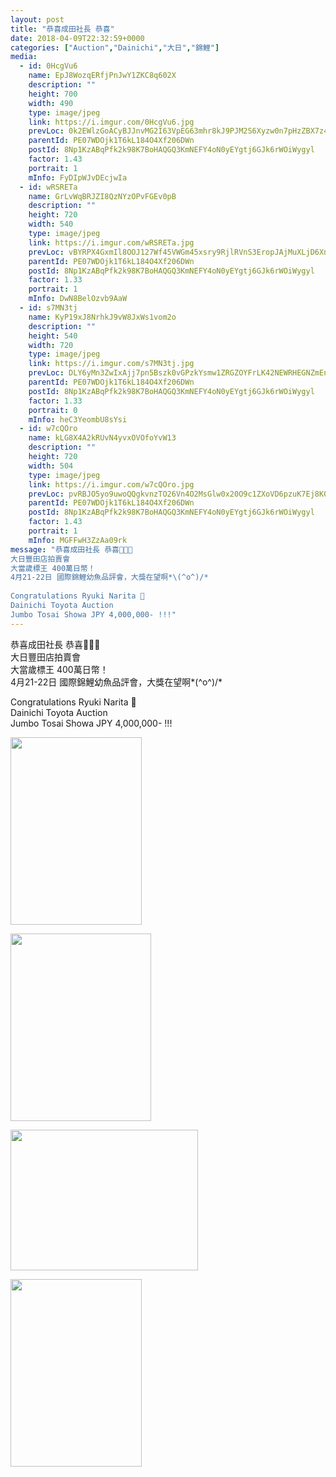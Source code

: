 ```yaml
---
layout: post
title: "恭喜成田社長 恭喜" 
date: 2018-04-09T22:32:59+0000 
categories: ["Auction","Dainichi","大日","錦鯉"] 
media:
  - id: 0HcgVu6
    name: EpJ8WozqERfjPnJwY1ZKC8q602X
    description: ""   
    height: 700
    width: 490
    type: image/jpeg
    link: https://i.imgur.com/0HcgVu6.jpg
    prevLoc: 0k2EWlzGoACyBJJnvMG2I63VpEG63mhr8kJ9PJM2S6Xyzw0n7pHzZBX7z4z5cmLEX6GJzWSl1QGRnRpXFW1JQNXVYLFo7816B599TE9nLY1BB2irAZwXv7LXu4vqBqKYlETlZND05pvLH1Y4DNJ4J1tG4WN8A8XpSn2z0x4g2Nf4wBzrjDoDH0255K2890IDLPnmzO6MUR5VvJRQyrSo1D9kg6knFyRG7B977AcqYQMVV4RKfKnP3k4
    parentId: PE07WDOjk1T6kL184O4Xf206DWn
    postId: 8Np1KzABqPfk2k98K7BoHAQGQ3KmNEFY4oN0yEYgtj6GJk6rWOiWygyl
    factor: 1.43
    portrait: 1
    mInfo: FyDIpWJvDEcjwIa
  - id: wRSRETa
    name: GrLvWqBRJZI8QzNYzOPvFGEv0pB
    description: ""   
    height: 720
    width: 540
    type: image/jpeg
    link: https://i.imgur.com/wRSRETa.jpg
    prevLoc: vBYRPX4GxmIl8OOJ127Wf45VWGm45xsry9RjlRVnS3EropJAjMuXLjD6XnXvIzB4WXRMj1FXkDLYQ9GqfVEYJqVLMGsXrBEw8kDWIQ5ZjADX6wuq4jEAW9EXu0g4xQ8QrWUADXVLRDjnhwOP30487wsYvQBKvYYAuznEYQPPqOf0Q8gAEOO3FAQl8jAlRJswN3n042v4FplrOg60rKFD9k1ABYDotj4VvYDp00HlGA5mAo2XcK1jDWBjg9i8O5W6GvPQ
    parentId: PE07WDOjk1T6kL184O4Xf206DWn
    postId: 8Np1KzABqPfk2k98K7BoHAQGQ3KmNEFY4oN0yEYgtj6GJk6rWOiWygyl
    factor: 1.33
    portrait: 1
    mInfo: DwN8BelOzvb9AaW
  - id: s7MN3tj
    name: KyP19xJ8NrhkJ9vW8JxWs1vom2o
    description: ""   
    height: 540
    width: 720
    type: image/jpeg
    link: https://i.imgur.com/s7MN3tj.jpg
    prevLoc: DLY6yMn3ZwIxAjj7pn5Bszk0vGPzkYsmw1ZRGZOYFrLK42NEWRHEGNZmEnE3TNgmLgqzLztmzVJYoJp9co6mjomo20HLOJjw7J3QIP95Zvk5G1tXNRwXnWV1F0pjDyqOlASyr2lGkWp3uZq7qmxXDwcQvv4w6oG8hjo3AqQP8XsrMDk63VqYspGDJ9Np10Frv3WlZzZvUYoWjZrkrZcMA4xq2q18fpl6VV5q72covzPzqzXZhmpV76L5QoS2B7nN9R51FL48p02j1
    parentId: PE07WDOjk1T6kL184O4Xf206DWn
    postId: 8Np1KzABqPfk2k98K7BoHAQGQ3KmNEFY4oN0yEYgtj6GJk6rWOiWygyl
    factor: 1.33
    portrait: 0
    mInfo: heC3YeombU8sYsi
  - id: w7cQOro
    name: kLG8X4A2kRUvN4yvxOVOfoYvW13
    description: ""   
    height: 720
    width: 504
    type: image/jpeg
    link: https://i.imgur.com/w7cQOro.jpg
    prevLoc: pvRBJO5yo9uwoQQgkvnzTO26Vn4O2MsGlw0x20O9c1ZXoVD6pzuK7Ej8K0KDczko0NGwjBFKRy83MAlLS8D2oXg1DwHD5D5YNvkBH4D35Vy5wVtXmxBNy2nrHxRX430z2PCR7zOwlqNLCkNDMmrKR1Ur5JVVJYr3TmkrEmOp4zI7NNO50Q4BH9gEZllKVVcylEQK385PtBKgAn7DWKtVDq0ZGmYLS1kLWYn164clPPwDkGOJsq2KX6PolWH9BD0D60W6F9n
    parentId: PE07WDOjk1T6kL184O4Xf206DWn
    postId: 8Np1KzABqPfk2k98K7BoHAQGQ3KmNEFY4oN0yEYgtj6GJk6rWOiWygyl
    factor: 1.43
    portrait: 1
    mInfo: MGFFwH3ZzAa09rk
message: "恭喜成田社長 恭喜🎉🎉🎉  
大日豐田店拍賣會   
大當歲標王 400萬日幣！  
4月21-22日 國際錦鯉幼魚品評會，大獎在望啊*\(^o^)/*  
  
Congratulations Ryuki Narita 🎉   
Dainichi Toyota Auction  
Jumbo Tosai Showa JPY 4,000,000- !!!"
---
```


恭喜成田社長 恭喜🎉🎉🎉  
大日豐田店拍賣會   
大當歲標王 400萬日幣！  
4月21-22日 國際錦鯉幼魚品評會，大獎在望啊*\(^o^)/*  
  
Congratulations Ryuki Narita 🎉   
Dainichi Toyota Auction  
Jumbo Tosai Showa JPY 4,000,000- !!!


[//]: #media:  
<a href="https://i.imgur.com/0HcgVu6.jpg"><img src="https://i.imgur.com/0HcgVu6.jpg" height="300" width="210" /></a> 
  

<a href="https://i.imgur.com/wRSRETa.jpg"><img src="https://i.imgur.com/wRSRETa.jpg" height="300" width="225" /></a> 
  

<a href="https://i.imgur.com/s7MN3tj.jpg"><img src="https://i.imgur.com/s7MN3tj.jpg" height="225" width="300" /></a> 
  

<a href="https://i.imgur.com/w7cQOro.jpg"><img src="https://i.imgur.com/w7cQOro.jpg" height="300" width="210" /></a> 
 
